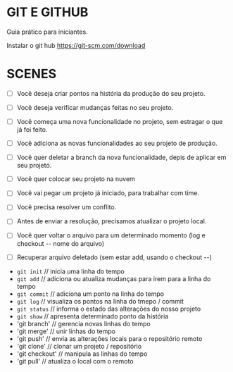 # GIT E GITHUB

Guia prático para iniciantes.

Instalar o git hub
https://git-scm.com/download

# SCENES

- [ ] Você deseja criar pontos na história da produção do seu projeto.
- [ ] Você deseja verificar mudanças feitas no seu projeto.

- [ ] Você começa uma nova funcionalidade no projeto, sem estragar o que já foi feito.
- [ ] Você adiciona as novas funcionalidades ao seu projeto de produção.
- [ ] Você quer deletar a branch da nova funcionalidade, depis de aplicar em seu projeto.

- [ ] Você quer colocar seu projeto na nuvem

- [ ] Você vai pegar um projeto já iniciado, para trabalhar com time.
- [ ] Você precisa resolver um conflito.
- [ ] Antes de enviar a resolução, precisamos atualizar o projeto local.
- [ ] Você quer voltar o arquivo para um determinado momento (log e checkout -- nome do arquivo)
- [ ] Recuperar arquivo deletado (sem estar add, usando o checkout --)

- `git init`    // inicia uma linha do tempo
- `git add`     // adiciona ou atualiza mudanças para irem para a linha do tempo
- `git commit`  // adiciona um ponto na linha do tempo
- `git log`     // visualiza os pontos na linha do tmepo / commit
- `git status`  // informa o estado das alterações do nosso projeto
- `git show`    // apresenta determinado ponto da história
- 'git branch' // gerencia novas linhas do tempo
- 'git merge' // unir linhas do tempo
- 'git push' // envia as alterações locais para o repositório remoto
- 'git clone' // clonar um projeto / repositório
- 'git checkout' // manipula as linhas do tempo
- 'git pull' // atualiza o local com o remoto




